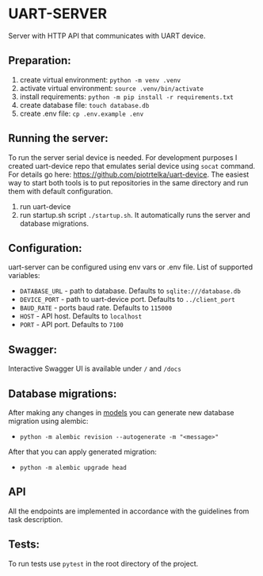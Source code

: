 # UART-SERVER

Server with HTTP API that communicates with UART device.

## Preparation:

1. create virtual environment: `python -m venv .venv`
2. activate virtual environment: `source .venv/bin/activate`
3. install requirements: `python -m pip install -r requirements.txt`
4. create database file: `touch database.db`
5. create .env file: `cp .env.example .env`

## Running the server:

To run the server serial device is needed. For development purposes I created uart-device repo that emulates serial device using `socat` command.
For details go here: https://github.com/piotrtelka/uart-device. The easiest way to start both tools is to put repositories in the same directory and run them with default configuration.

1. run uart-device
2. run startup.sh script `./startup.sh`. It automatically runs the server and database migrations.

## Configuration:

uart-server can be configured using env vars or .env file. List of supported variables:
- `DATABASE_URL` - path to database. Defaults to `sqlite:///database.db`
- `DEVICE_PORT` - path to uart-device port. Defaults to `../client_port`
- `BAUD_RATE` - ports baud rate. Defaults to `115000`
- `HOST` - API host. Defaults to `localhost`
- `PORT` - API port. Defaults to `7100`

## Swagger:

Interactive Swagger UI is available under `/` and `/docs`

## Database migrations:

After making any changes in [models](app%2Fsql%2Fmodels) you can generate new database migration using alembic:
- `python -m alembic revision --autogenerate -m "<message>"`

After that you can apply generated migration:
- `python -m alembic upgrade head`

## API

All the endpoints are implemented in accordance with the guidelines from task description.

## Tests:

To run tests use `pytest` in the root directory of the project.
